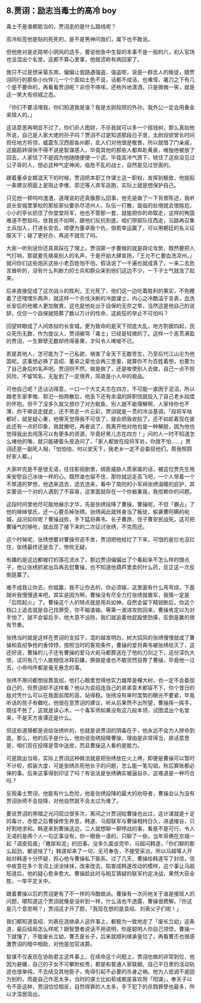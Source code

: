 ## 8.贾诩：励志当毒士的高冷 boy
毒士不是谁都能当的，贾诩走的是什么路线呢？


高冷标签他是贴的死死的，是不是男神问我们，属下也不敢说。


但他绝对是走路带小阴风的选手，要说他急中生智的本事不是一般的六，初入官场也没混出个名堂，这都不算心里事，他就谎称有病回家了。


我只不过是想采菊东南，偏偏让我路遇强盗，强盗呢，说是一群氐人的叛徒，跟贾诩同行的那些小伙伴儿一个个面如土色不说，话都不成话，也难怪，屠刀之下有几个是不要命的，再看看贾诩呢？非但不哆嗦，还格外地潇洒，只是微微一笑，就是这一笑大有倾城之态。


「你们不要活埋我，你们知道我是谁？我是太尉段颎的外孙。我外公一定会用重金来赎人的。」


这话意思再明显不过了，你们杀人图财，不杀我就可以多一个摇钱树，那么真如他所说，自己是人家大佬的孙子吗？贾诩不过是知道那段日子里，太尉段颎曾长时间担任地方将领，威震东汉西部各州郡，氐人们对他很是敬畏，所以就借了门亲戚，这脑筋转得快不得不说是智谋感人，毕竟其他的那些人都奔赴黄泉，唯独他被放了回去，人家信了不是因为他随随便便一个谎，毕竟高冷气质下，唬住了这些没见过公子哥的人，想必这种气定神闲，临危不乱的战士，自然是见过世面的。


跟着董卓女婿混天下的时候，贾诩把本职工作谋士这一职权，发挥到极致，他提起一条建议明面上是阻止李傕、郭汜等人弃军逃跑，实际上就是想保护自己。


只见他一顿呜呜渣渣，道理说的还真像那么回事，他先是做了一下背景陈述，我听说长安城里掌权的那些家伙要杀尽凉州人，队伍一打散，面临的处境就会很尴尬，小小的亭长抓住了你堂堂将军，他也不管那一套，就能把你的命取走，这样的殉国难道不憋屈吗，依我说不如啊，跟他们反抗到底。咱们带部队往西走，沿路再召集士兵加入，打进长安去，顺便为董卓报个仇，倘若幸运赢了，可以用朝廷的名义征服天下；输了更好办，再逃不就完了吗。


大家一听别说你还真真踩在了理上。贾诩第一步要做的就是舆论攻势，既然要把人气打响，那就要先搞臭别人的名声，于是开始大肆宣扬，「王允不仁要血洗凉州。」就问你们这些炮灰这些小老百姓怕不怕，假话说了一千遍也就成真了，一来二去危言耸听的，没有什么判断力的士兵和群众来到他们这边不少，一下子士气就涨了起来。


后来直接促成了这次战斗的胜利，王允死了，他们这一边吃着胜利的果实，不免睡着了还嘿嘿乐两声，就这样一个杀伐决断的冷面谋士，内心之冷酷溢于言表，血洗长安后的他被人更加敬畏，这也是他处出于自保的无奈之举，当然这是他自己的说辞，仅仅一个自保就陪葬了数以万计的性命，这疯狂的举止不可怕吗？


回望转眼成了人间炼狱的长安城，更为致命的是天下彻底大乱，地方割据四起，民众死伤无数，作为提议人，贾诩被骂「毒士」已经是轻微的了。这样一个恶贯满盈的贾诩，一生罪孽无数却终得善果，才叫令人唏嘘不已。


若是其他人，怎可能为了一己私欲，祸害了全天下无数苍生，乃至后代江山沦为他国呢。这事想必换了袁绍、董卓之辈也会再三思量，就算你不为百姓着想，也要为了自己身后的名声吧。贾诩则不然，做是做了，还是唆使别人去做，自己一点不担风险，不留骂名，无耻到了一定境界，简直是小人中的极品。


可他自己呢？还沾沾得意，一口一个大丈夫志在四方，不可能一直困于泥沼，所以跟老东家李傕、郭汜一拍两散后，他丢下还有余温的辞职信就投入了自己老乡段煨的怀抱，但干了没多久就又想炒了对方鱿鱼，别人就不能理解啊，人家待你也不薄，你干嘛说走就走，还不带走一片云彩，贾诩就是一贯的冷淡基调，「段将军啥都好，就是疑心重，他哪天觉得我不可信了，就会把我收拾了，还不如趁着现在彼此还有一点好印象，我就撤吧，再者说了，我离开他对他也是一种解脱，因为他也觉得我出去闯荡可以有更多的资源，毕竟好男儿志在四方！」问的人一时不知道怎么堵他的嘴，就只能硬着头皮追问了，「家人都放在段将军处，你就不怕……」贾诩还是一副死人相，「怕怕怕，何以安天下，我老乡一定不会委屈他们，帮我照顾好家人都。」


大家听完是不是很无语，往往影视剧里，绑匪威胁人质家属的话，被这位贾先生用来安慰自己冰块一样的心。既然谁也留不住，那你就远走高飞吧，一个人带着一个不厚道的梦想，他选来选去，选去选来，看中了南阳的小军阀张绣温暖的庇护，其实要说一个对的人遇到了不容易，这里面就存在一个你器重我，我信赖你的问题。


这段时间里他尽可能地展示才华，先是张绣投降了曹操，曹操呢，不但「霸占」了他的婶婶邹氏，还一心要杀掉张绣。张绣闻此就转身当了叛徒，偷袭曹阿瞒的宛城，战况如何呢？曹操战败，手下猛将典韦、长子曹昂、侄子曹安民战死。这可把曹操气的够呛，就出现了接下来的二次征讨张绣，不克而还。


这个时候呢，张绣想要对曹操穷追不舍，贾诩把他给拦了下来，可惜的是拦也没拦住，张绣最终还是去了，惨败无疑。


有趣的是这边都被打的落花流水了，那边贾诩偏偏出了个看起来不怎么样的馊点子，他让张绣抓紧出兵再去怼曹操，也不知道他葫芦里卖的什么药，反正这一次反倒是赢了。


难不成我让你去，你就赢，我不让你去的，你必须输，这里面有什么弯弯绕，下面就听我慢慢道来吧，其实是因为啊，曹操没有尽全力打张绣就撤军，我猜一定是「后院起火」了。曹操这个人的特点就是用兵如神，自然会留下精锐断后，你这个档口上追击就是自己找罪受，你不输谁输。等第一波进攻败回来，曹操肯定以为对手怕了，就不会留后手，他大意不设防，我们就追着他屁股使劲揍，反倒是赢的很有节奏。


张绣当时就是这样在贾诩的支招下，混的越发明白，树大招风的张绣慢慢就成了曹操和袁绍争抢的香饽饽，按照当时的客观条件，曹操的爱将典韦被张绣给灭了，这还好说，曹操的儿子还有曹操的爱马大宛马都葬送在了他的刀剑之下，这份深仇大恨，试问有几个人能相信冰释前嫌，换做是谁也不敢贸然投靠了曹操，毕竟他一过去，小命呜呼都是毫无悬念的事。


张绣不用问都想投靠袁绍，他打心眼里觉得他实力雄厚是棵大树，也一定不会委屈自己的，但贾诩却不这样看？他以为袁绍连自己的弟弟袁术都容不下，你个昔日的敌对凭什么可以在我面前爬的高，站得稳。张绣没有审时度势的眼光不要紧，毕竟听话的孩子有糖吃，他很在意贾诩的建议，听从后果然不出所望，曹操挥一挥手，既往不咎了，这就是读心术，一个毒军师如果没有这几般本领，试图混出个名堂来，不是天方夜谭还是什么。


但这些道理都是说给张绣听的，也就是说贾诩的阴毒在于，他永远不会为人拼命到底，那么，他的后手是什么，他劝说张绣投降曹操，理由是非常得当，原话意思是，咱们现在投降是雪中送炭，而且曹操这人看的是能力。


可是跳出当局，实际上贾诩这种做法就是把张绣放在火上烤，即便是曹操可以暂时不计较，假装大度，可是张绣杀死他长子的问题，怎么能一笔勾销，秋后算账都必保的事。后来这事得到印证了吗？有说法是张绣确实被逼自杀，这难道是一种巧合吗？


反观毒士贾诩，他能有什么危险，他是张绣投降的最大的劝导者，曹操会认为没有贾诩张绣不会投降，对他自然就不会太过为难了。


要说贾诩的黑暗之光闪现过很多次，离间之计贾诩给曹操也出过，这计谋就是十足的毒计，赤壁之后曹操修生养息，韩遂、马超联军与曹操相持日久，进退维谷，只好割地求和。韩遂来到曹操这边，二人就想聊一聊停战的事，看是不是可行，令人无语的是两个人一句正事没有，你一眼我一语的，只聊了一些，当年哥俩在京城一起「调皮捣蛋」「撒尿和泥」的旧事。没多久面谈完毕，马超问韩遂，「你们聊的那么起劲，都说啥了?」韩遂却来了一句，无可奉告，不接受采访。所以马超等人开始对韩遂十分怀疑，担心他与曹操私下联系。过了几天，曹操给韩遂写了封信，信中故意在多个言词上涂涂抹抹，改来改去，陷害成韩遂改动的模样，这个事让马超知道后，他的疑心愈来愈大。曹操趁此时与相互猜疑的联军约定决战，果然大获全胜，一举平定关中。


跟着曹操以后的贾诩更有了不一样的冷酷做派。曹操有一次问他关于谁是接班人的问题，哪知道这个贾诩就像是没听到一样，什么话也不透露，曹操很费解，「你这是几个意思啊？」贾诩这才开了腔，「我现在想的是袁绍、刘表父子们呢！」


我们都知道袁绍、刘表在选继承人这件事上，都极为一致地走了「废长立幼」这条道，最后结局怎么样呢？跟智慧者说话不用说明，你是聪明人你自己领悟，曹操一下就懂了，不能废长立幼，曹丕是长子，后来就顺利继承皇位了。再看曹丕也很感激贾诩的暗中相助，对他是加官进爵。


智谋不仅表现在协助君主这件事上，在续命这个问题上，贾诩也做的非常到位，他因为避嫌，自己的子女不可攀附权贵，都是和普通人家联姻，自己平日里的活动轨迹也很单纯，不去结交其他臣子，免得引起不必要的杀身之祸。他为人低调不是因为别的，而是自己作恶太多，当时的谋士比如荀彧都是喜欢用「阳谋」，奉天子以令不臣这种，贾诩恰恰相反，自然得罪的人太多，手下犯下的杀戮罪孽也最多，所以才深居简出。

